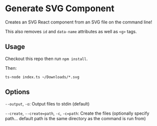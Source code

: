 # Generate SVG Component

Creates an SVG React component from an SVG file on the command line!

This also removes `id` and `data-name` attributes as well as `<g>` tags.

## Usage

Checkout this repo then run `npm install`.

Then:

```
ts-node index.ts ~/Downloads/*.svg
```

## Options

`--output`, `-o`: Output files to stdin (default)

`--create`, `--create=path`, `-c`, `-c=path`: Create the files (optionally specify path... default path is the same directory as the command is run from)
